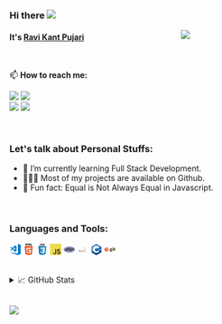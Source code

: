 ### Hi there <img src="https://media.giphy.com/media/hvRJCLFzcasrR4ia7z/giphy.gif" width="25px"> 

<img align='right' src="https://media.giphy.com/media/M9gbBd9nbDrOTu1Mqx/giphy.gif" width="200">

#### It's [Ravi Kant Pujari](http://ravikantpujari.in)

<br />

📫 <b>How to reach me:</b> 

<p>
  <a href="http://ravikantpujari.in"><img src="https://img.shields.io/website?label=ravikantpujari.in&style=for-the-badge&url=http%3A%2F%2Fravikantpujari.in" height=25></a>  
  <a href="https://www.twitter.com/rvkantpujari"><img src="https://img.shields.io/twitter/follow/rvkantpujari?color=1DA1F2&logo=twitter&style=for-the-badge" height=25></a>
  <br />
  <a href="https://www.linkedin.com/in/ravikantpujari"><img src="https://img.shields.io/badge/linkedin-%230077B5.svg?&style=for-the-badge&logo=linkedin&logoColor=white" height=25></a>  
  <a href="https://www.instagram.com/rvkantpujari"><img src="https://img.shields.io/badge/instagram-%23E4405F.svg?&style=for-the-badge&logo=instagram&logoColor=white" height=25></a> 
</p>

<br />

### Let's talk about Personal Stuffs:

 - 🚀   I’m currently learning Full Stack Development.
 - 👨🏻‍💻   Most of my projects are available on Github.
 - 👾   Fun fact: Equal is Not Always Equal in Javascript.

<br />

### Languages and Tools:

<code><img height="20" src="https://raw.githubusercontent.com/github/explore/80688e429a7d4ef2fca1e82350fe8e3517d3494d/topics/visual-studio-code/visual-studio-code.png"></code>
<code><img height="20" src="https://raw.githubusercontent.com/github/explore/80688e429a7d4ef2fca1e82350fe8e3517d3494d/topics/html/html.png"></code>
<code><img height="20" src="https://raw.githubusercontent.com/github/explore/80688e429a7d4ef2fca1e82350fe8e3517d3494d/topics/css/css.png"></code>
<code><img height="20" src="https://raw.githubusercontent.com/github/explore/80688e429a7d4ef2fca1e82350fe8e3517d3494d/topics/javascript/javascript.png"></code>
<code><img height="20" src="https://raw.githubusercontent.com/github/explore/80688e429a7d4ef2fca1e82350fe8e3517d3494d/topics/php/php.png"></code>
<code><img height="20" src="https://raw.githubusercontent.com/github/explore/80688e429a7d4ef2fca1e82350fe8e3517d3494d/topics/mysql/mysql.png"></code>
<code><img height="20" src="https://raw.githubusercontent.com/github/explore/80688e429a7d4ef2fca1e82350fe8e3517d3494d/topics/cpp/cpp.png"></code>
<code><img height="20" src="https://raw.githubusercontent.com/github/explore/80688e429a7d4ef2fca1e82350fe8e3517d3494d/topics/git/git.png"></code>

<br />


<!--
**rvkantpujari/rvkantpujari** is a ✨ _special_ ✨ repository because its `README.md` (this file) appears on your GitHub profile.


Here are some ideas to get you started:

- 🔭 I’m currently working on ...
- 🌱 I’m currently learning ...
- 👯 I’m looking to collaborate on ...
- 🤔 I’m looking for help with ...
- 💬 Ask me about ...
- 📫 How to reach me: ...
- 😄 Pronouns: ...
- ⚡ Fun fact: ...
-->

<details>
  <summary>📈 GitHub Stats </summary>
  <br/>
  <img src="https://github-readme-stats.vercel.app/api?username=rvkantpujari&show_icons=true&theme=dark" alt="rvkantpujari" />
  <br/>
  <img src="https://github-readme-stats.vercel.app/api/top-langs/?username=rvkantpujari&hide=TeX&layout=compact&theme=dark" />
</details>

<br/>

![](https://visitor-badge.glitch.me/badge?page_id=rvkantpujari.rvkantpujari)
